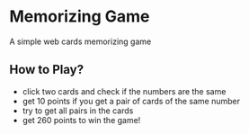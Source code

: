 # Memorizing Game
A simple web cards memorizing game

## How to Play?
- click two cards and check if the numbers are the same
- get 10 points if you get a pair of cards of the same number
- try to get all pairs in the cards
- get 260 points to win the game!
